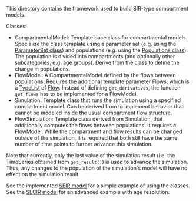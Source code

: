 This directory contains the framework used to build SIR-type compartment models.

Classes:
- CompartmentalModel: Template base class for compartmental models. Specialize the class template using a parameter set (e.g. using the [ParameterSet class](../utils/parameter_set.h)) and populations (e.g. using the [Populations class](../epidemiology/populations.h)). The population is divided into compartments (and optionally other subcategories, e.g. age groups). Derive from the class to define the change in populations.
- FlowModel: A CompartmentalModel defined by the flows between populations. Requires the additional template parameter Flows, which is a [TypeList](../utils/type_list.h) of [Flow](../utils/flow.h). Instead of defining `get_derivatives`, the function `get_flows` has to be implemented for a FlowModel. 
- Simulation: Template class that runs the simulation using a specified compartment model. Can be derived from to implement behavior that cannot be modeled inside the usual compartment flow structure.
- FlowSimulation: Template class derived from Simulation, that additionally computes the flows between populations. It requires a FlowModel. While the compartment and flow results can be changed outside of the simulation, it is required that both still have the same number of time points to further advance this simulation.

Note that currently, only the last value of the simulation result (i.e. the TimeSeries obtained from `get_result()`) is used to advance the simulation. Thus, any changes to the population of the simulation's model will have no effect on the simulation result.


See the implemented [SEIR model](../../models/seir/README.md) for a simple example of using the classes. See the [SECIR model](../../models/secir/README.md) for an advanced example with age resolution. 
